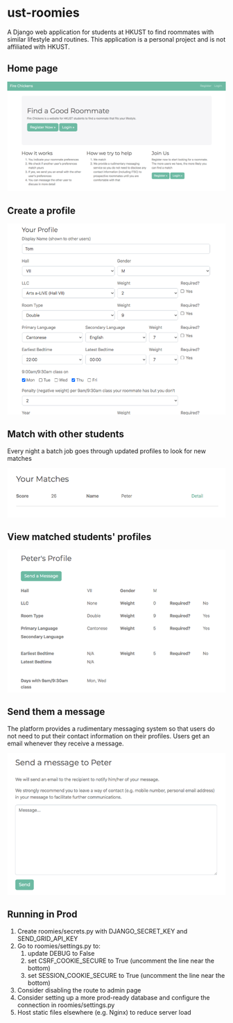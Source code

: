 # ust-roomies
A Django web application for students at HKUST to find roommates with similar lifestyle and routines. This application is a personal project and is not affiliated with HKUST.

## Home page
![Home Page](./screenshots/home.png)

## Create a profile
![Create Profile](./screenshots/create_profile.png)

## Match with other students
Every night a batch job goes through updated profiles to look for new matches

![Match Found](./screenshots/match_found.png)

## View matched students' profiles
![View Profile](./screenshots/view_profile.png)


## Send them a message
The platform provides a rudimentary messaging system so that users do not need to put their contact information on their profiles. Users get an email whenever they receive a message.

![Send Message](./screenshots/send_message.png)


## Running in Prod
1. Create roomies/secrets.py with DJANGO_SECRET_KEY and SEND_GRID_API_KEY
2. Go to roomies/settings.py to:
   1. update DEBUG to False
   2. set CSRF_COOKIE_SECURE to True (uncomment the line near the bottom)
   3. set SESSION_COOKIE_SECURE to True (uncomment the line near the bottom)
3. Consider disabling the route to admin page
4. Consider setting up a more prod-ready database and configure the connection in roomies/settings.py
5. Host static files elsewhere (e.g. Nginx) to reduce server load
  
